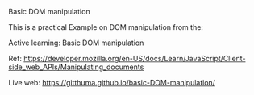 Basic DOM manipulation

This is a practical Example on DOM manipulation from the:

Active learning: Basic DOM manipulation

Ref: https://developer.mozilla.org/en-US/docs/Learn/JavaScript/Client-side_web_APIs/Manipulating_documents

Live web: https://gitthuma.github.io/basic-DOM-manipulation/
